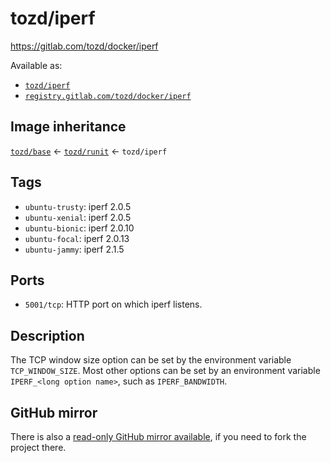 # tozd/iperf

<https://gitlab.com/tozd/docker/iperf>

Available as:

- [`tozd/iperf`](https://hub.docker.com/r/tozd/iperf)
- [`registry.gitlab.com/tozd/docker/iperf`](https://gitlab.com/tozd/docker/iperf/container_registry)

## Image inheritance

[`tozd/base`](https://gitlab.com/tozd/docker/base) ← [`tozd/runit`](https://gitlab.com/tozd/docker/runit) ← `tozd/iperf`

## Tags

- `ubuntu-trusty`: iperf 2.0.5
- `ubuntu-xenial`: iperf 2.0.5
- `ubuntu-bionic`: iperf 2.0.10
- `ubuntu-focal`: iperf 2.0.13
- `ubuntu-jammy`: iperf 2.1.5

## Ports

- `5001/tcp`: HTTP port on which iperf listens.

## Description

The TCP window size option can be set by the environment variable
`TCP_WINDOW_SIZE`. Most other options can be set by an environment variable
`IPERF_<long option name>`, such as `IPERF_BANDWIDTH`.

## GitHub mirror

There is also a [read-only GitHub mirror available](https://github.com/tozd/docker-iperf),
if you need to fork the project there.
